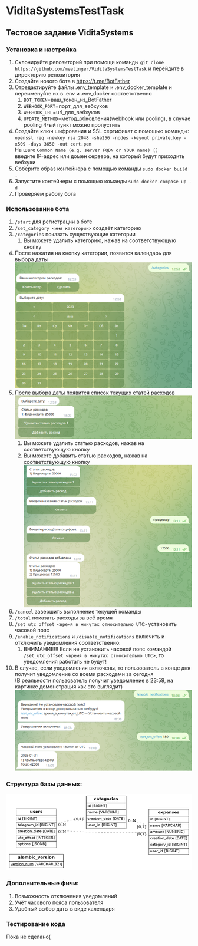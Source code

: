 # ViditaSystemsTestTask

## Тестовое задание ViditaSystems

### Установка и настройка

1. Склонируйте репозиторий при помощи команды `git clone https://github.com/meetinger/ViditaSystemsTestTask`
   и перейдите в директорию репозитория
2. Создайте нового бота в https://t.me/BotFather
3. Отредактируйте файлы .env_template и .env_docker_template и переименуйте их в .env и .env_docker соответственно
    1. `BOT_TOKEN`=ваш_токен_из_BotFather
    2. `WEBHOOK_PORT`=порт_для_вебхуков
    3. `WEBHOOK_URL`=url_для_вебхуков
    4. `UPDATE_METHOD`=метод_обновления(webhook или pooling), в случае pooling 4-ый пункт можно пропустить
4. Создайте ключ шифрования и SSL сертификат с помощью команды:<br />
   `openssl req -newkey rsa:2048 -sha256 -nodes -keyout private.key -x509 -days 3650 -out cert.pem`<br />
   На шаге `Common Name (e.g. server FQDN or YOUR name) []`<br />
   введите IP-адрес или домен сервера, на который будут приходить вебхуки
5. Соберите образ контейнера с помощью команды `sudo docker build .`
6. Запустите контейнеры с помощью команды `sudo docker-compose up -d`
7. Проверяем работу бота

### Использование бота

1. `/start` для регистрации в боте
2. `/set_category <имя категории>` создаёт категорию
3. `/categories` показать существующие категории
    1. Вы можете удалить категорию, нажав на соответствующую кнопку
4. После нажатия на кнопку категории, появится календарь для выбора даты<br />
   <img src="readme_src/img/calendar.png" width="512px"><br />
5. После выбора даты появится список текущих статей расходов<br />
   <img src="readme_src/img/expenses_list.png" width="512px"><br />
    1. Вы можете удалить статью расходов, нажав на соответствующую кнопку
    2. Вы можете добавить статью расходов, нажав на соответствующую кнопку<br />
       <img src="readme_src/img/add_expense.png" width="485px"><br />
6. `/cancel` завершить выполнение текущей команды
7. `/total` показать расходы за всё время
8. `/set_utc_offset <время в минутах относительно UTC>` установить часовой пояс
9. `/enable_notifications` и `/disable_notifications` включить и отключить уведомления соответственно:
    1. ВНИМАНИЕ!!! Если не установить часовой пояс командой `/set_utc_offset <время в минутах относительно UTC>`,
       то уведомления работать не будут!
10. В случае, если уведомления включены, то пользователь в конце дня получит уведомление со всеми расходами за сегодня<br />
    (В реальности пользователь получит уведомление в 23:59, на картинке демонстрация как это выглядит)<br />
    <img src="readme_src/img/notifications.png" width="512px"><br />

### Структура базы данных:
<img src="readme_src/img/db.png" width="512px"><br />

### Дополнительные фичи:

1. Возможность отключения уведомлений
2. Учёт часового пояса пользователя
3. Удобный выбор даты в виде календаря

### Тестирование кода

Пока не сделано(
